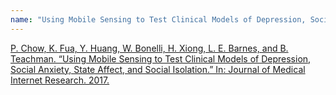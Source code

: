 ```yaml
---
name: "Using Mobile Sensing to Test Clinical Models of Depression, Social Anxiety, State Affect, and Social Isolation."
---
```


[P. Chow, K. Fua, Y. Huang, W. Bonelli, H. Xiong, L. E. Barnes, and B. Teachman. “Using Mobile Sensing to Test Clinical Models of Depression, Social Anxiety, State Affect, and Social Isolation.” In: Journal of Medical Internet Research. 2017.](https://www.researchgate.net/publication/314225885_Using_Mobile_Sensing_to_Test_Clinical_Models_of_Depression_Social_Anxiety_State_Affect_and_Social_Isolation_Among_College_Students)
